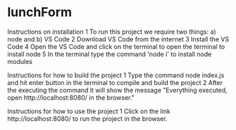 # lunchForm
Instructions on installation
1 To run this project we require two things:
a) node and
b) VS Code
2 Download VS Code from the internet
3 Install the VS Code
4 Open the VS Code and click on the terminal to open the terminal to install node
5 In the terminal type the command 'node i' to install node modules

Instructions for how to build the project
1 Type the command node index.js and hit enter button in the terminal to compile and build the project
2 After the executing the command it will show the message "Everything executed, open http://localhost:8080/ in the browser."

Instructions for how to use the project
1 Click on the link http://localhost:8080/ to run the project in the browser.
